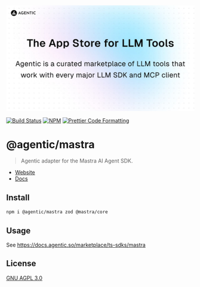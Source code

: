 <p align="center">
  <a href="https://agentic.so">
    <img alt="Agentic" src="/apps/web/public/agentic-social-image-light.jpg" width="640">
  </a>
</p>

<p>
  <a href="https://github.com/transitive-bullshit/agentic/actions/workflows/main.yml"><img alt="Build Status" src="https://github.com/transitive-bullshit/agentic/actions/workflows/main.yml/badge.svg" /></a>
  <a href="https://www.npmjs.com/package/@agentic/mastra"><img alt="NPM" src="https://img.shields.io/npm/v/@agentic/mastra.svg" /></a>
  <a href="https://prettier.io"><img alt="Prettier Code Formatting" src="https://img.shields.io/badge/code_style-prettier-brightgreen.svg" /></a>
</p>

# @agentic/mastra <!-- omit from toc -->

> Agentic adapter for the Mastra AI Agent SDK.

- [Website](https://agentic.so)
- [Docs](https://docs.agentic.so/marketplace/ts-sdks/mastra)

## Install

```bash
npm i @agentic/mastra zod @mastra/core
```

## Usage

See https://docs.agentic.so/marketplace/ts-sdks/mastra

## License

[GNU AGPL 3.0](https://choosealicense.com/licenses/agpl-3.0/)
